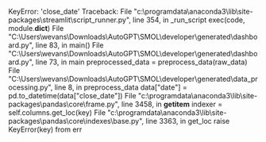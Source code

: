 KeyError: 'close_date'
Traceback:
File "c:\programdata\anaconda3\lib\site-packages\streamlit\script_runner.py", line 354, in _run_script
    exec(code, module.__dict__)
File "C:\Users\wevans\Downloads\AutoGPT\SMOL\developer\generated\dashboard.py", line 83, in <module>
    main()
File "C:\Users\wevans\Downloads\AutoGPT\SMOL\developer\generated\dashboard.py", line 73, in main
    preprocessed_data = preprocess_data(raw_data)
File "C:\Users\wevans\Downloads\AutoGPT\SMOL\developer\generated\data_processing.py", line 8, in preprocess_data
    data["date"] = pd.to_datetime(data["close_date"])
File "c:\programdata\anaconda3\lib\site-packages\pandas\core\frame.py", line 3458, in __getitem__
    indexer = self.columns.get_loc(key)
File "c:\programdata\anaconda3\lib\site-packages\pandas\core\indexes\base.py", line 3363, in get_loc
    raise KeyError(key) from err